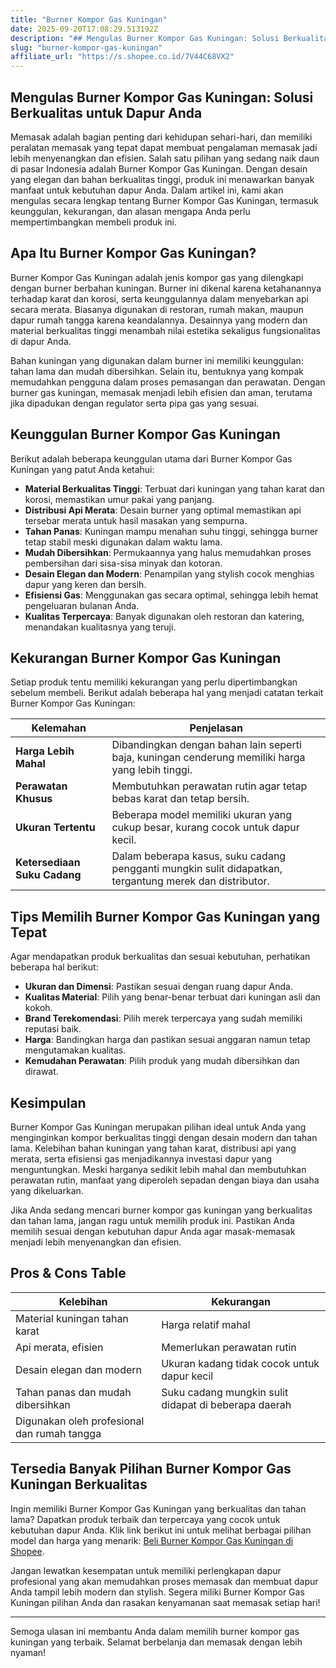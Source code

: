 ```yaml
---
title: "Burner Kompor Gas Kuningan"
date: 2025-09-20T17:08:29.513192Z
description: "## Mengulas Burner Kompor Gas Kuningan: Solusi Berkualitas untuk Dapur Anda..."
slug: "burner-kompor-gas-kuningan"
affiliate_url: "https://s.shopee.co.id/7V44C68VX2"
---
```

## Mengulas Burner Kompor Gas Kuningan: Solusi Berkualitas untuk Dapur Anda

Memasak adalah bagian penting dari kehidupan sehari-hari, dan memiliki peralatan memasak yang tepat dapat membuat pengalaman memasak jadi lebih menyenangkan dan efisien. Salah satu pilihan yang sedang naik daun di pasar Indonesia adalah Burner Kompor Gas Kuningan. Dengan desain yang elegan dan bahan berkualitas tinggi, produk ini menawarkan banyak manfaat untuk kebutuhan dapur Anda. Dalam artikel ini, kami akan mengulas secara lengkap tentang Burner Kompor Gas Kuningan, termasuk keunggulan, kekurangan, dan alasan mengapa Anda perlu mempertimbangkan membeli produk ini.

## Apa Itu Burner Kompor Gas Kuningan?

Burner Kompor Gas Kuningan adalah jenis kompor gas yang dilengkapi dengan burner berbahan kuningan. Burner ini dikenal karena ketahanannya terhadap karat dan korosi, serta keunggulannya dalam menyebarkan api secara merata. Biasanya digunakan di restoran, rumah makan, maupun dapur rumah tangga karena keandalannya. Desainnya yang modern dan material berkualitas tinggi menambah nilai estetika sekaligus fungsionalitas di dapur Anda.

Bahan kuningan yang digunakan dalam burner ini memiliki keunggulan: tahan lama dan mudah dibersihkan. Selain itu, bentuknya yang kompak memudahkan pengguna dalam proses pemasangan dan perawatan. Dengan burner gas kuningan, memasak menjadi lebih efisien dan aman, terutama jika dipadukan dengan regulator serta pipa gas yang sesuai.

## Keunggulan Burner Kompor Gas Kuningan

Berikut adalah beberapa keunggulan utama dari Burner Kompor Gas Kuningan yang patut Anda ketahui:

- **Material Berkualitas Tinggi**: Terbuat dari kuningan yang tahan karat dan korosi, memastikan umur pakai yang panjang.
- **Distribusi Api Merata**: Desain burner yang optimal memastikan api tersebar merata untuk hasil masakan yang sempurna.
- **Tahan Panas**: Kuningan mampu menahan suhu tinggi, sehingga burner tetap stabil meski digunakan dalam waktu lama.
- **Mudah Dibersihkan**: Permukaannya yang halus memudahkan proses pembersihan dari sisa-sisa minyak dan kotoran.
- **Desain Elegan dan Modern**: Penampilan yang stylish cocok menghias dapur yang keren dan bersih.
- **Efisiensi Gas**: Menggunakan gas secara optimal, sehingga lebih hemat pengeluaran bulanan Anda.
- **Kualitas Terpercaya**: Banyak digunakan oleh restoran dan katering, menandakan kualitasnya yang teruji.

## Kekurangan Burner Kompor Gas Kuningan

Setiap produk tentu memiliki kekurangan yang perlu dipertimbangkan sebelum membeli. Berikut adalah beberapa hal yang menjadi catatan terkait Burner Kompor Gas Kuningan:

| Kelemahan | Penjelasan |
|------------|------------|
| **Harga Lebih Mahal** | Dibandingkan dengan bahan lain seperti baja, kuningan cenderung memiliki harga yang lebih tinggi. |
| **Perawatan Khusus** | Membutuhkan perawatan rutin agar tetap bebas karat dan tetap bersih. |
| **Ukuran Tertentu** | Beberapa model memiliki ukuran yang cukup besar, kurang cocok untuk dapur kecil. |
| **Ketersediaan Suku Cadang** | Dalam beberapa kasus, suku cadang pengganti mungkin sulit didapatkan, tergantung merek dan distributor. |

## Tips Memilih Burner Kompor Gas Kuningan yang Tepat

Agar mendapatkan produk berkualitas dan sesuai kebutuhan, perhatikan beberapa hal berikut:

- **Ukuran dan Dimensi**: Pastikan sesuai dengan ruang dapur Anda.
- **Kualitas Material**: Pilih yang benar-benar terbuat dari kuningan asli dan kokoh.
- **Brand Terekomendasi**: Pilih merek terpercaya yang sudah memiliki reputasi baik.
- **Harga**: Bandingkan harga dan pastikan sesuai anggaran namun tetap mengutamakan kualitas.
- **Kemudahan Perawatan**: Pilih produk yang mudah dibersihkan dan dirawat.

## Kesimpulan

Burner Kompor Gas Kuningan merupakan pilihan ideal untuk Anda yang menginginkan kompor berkualitas tinggi dengan desain modern dan tahan lama. Kelebihan bahan kuningan yang tahan karat, distribusi api yang merata, serta efisiensi gas menjadikannya investasi dapur yang menguntungkan. Meski harganya sedikit lebih mahal dan membutuhkan perawatan rutin, manfaat yang diperoleh sepadan dengan biaya dan usaha yang dikeluarkan.

Jika Anda sedang mencari burner kompor gas kuningan yang berkualitas dan tahan lama, jangan ragu untuk memilih produk ini. Pastikan Anda memilih sesuai dengan kebutuhan dapur Anda agar masak-memasak menjadi lebih menyenangkan dan efisien.

## Pros & Cons Table

| Kelebihan | Kekurangan |
|--------------|-------------------------|
| Material kuningan tahan karat | Harga relatif mahal |
| Api merata, efisien | Memerlukan perawatan rutin |
| Desain elegan dan modern | Ukuran kadang tidak cocok untuk dapur kecil |
| Tahan panas dan mudah dibersihkan | Suku cadang mungkin sulit didapat di beberapa daerah |
| Digunakan oleh profesional dan rumah tangga | |

## Tersedia Banyak Pilihan Burner Kompor Gas Kuningan Berkualitas

Ingin memiliki Burner Kompor Gas Kuningan yang berkualitas dan tahan lama? Dapatkan produk terbaik dan terpercaya yang cocok untuk kebutuhan dapur Anda. Klik link berikut ini untuk melihat berbagai pilihan model dan harga yang menarik: [Beli Burner Kompor Gas Kuningan di Shopee](https://s.shopee.co.id/7V44C68VX2).

Jangan lewatkan kesempatan untuk memiliki perlengkapan dapur profesional yang akan memudahkan proses memasak dan membuat dapur Anda tampil lebih modern dan stylish. Segera miliki Burner Kompor Gas Kuningan pilihan Anda dan rasakan kenyamanan saat memasak setiap hari!

---

Semoga ulasan ini membantu Anda dalam memilih burner kompor gas kuningan yang terbaik. Selamat berbelanja dan memasak dengan lebih nyaman!